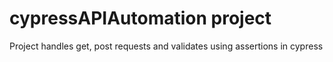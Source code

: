 # cypressAPIAutomation project
Project handles get, post requests and validates using assertions in cypress
